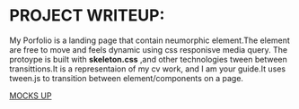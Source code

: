 # PROJECT WRITEUP:



My Porfolio is a landing page that contain neumorphic element.The element are free to move and feels dynamic using css responisve media query.
The protoype is built with **skeleton.css** ,and  other technologies tween between transittions.It is a representaion of my cv work, and I am your guide.It uses tween.js to transition between element/components on a page.



[MOCKS UP](./MOCKSUP.md)
